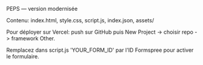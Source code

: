 PEPS — version modernisée

Contenu: index.html, style.css, script.js, index.json, assets/

Pour déployer sur Vercel: push sur GitHub puis New Project -> choisir repo -> framework Other.

Remplacez dans script.js 'YOUR_FORM_ID' par l'ID Formspree pour activer le formulaire.
